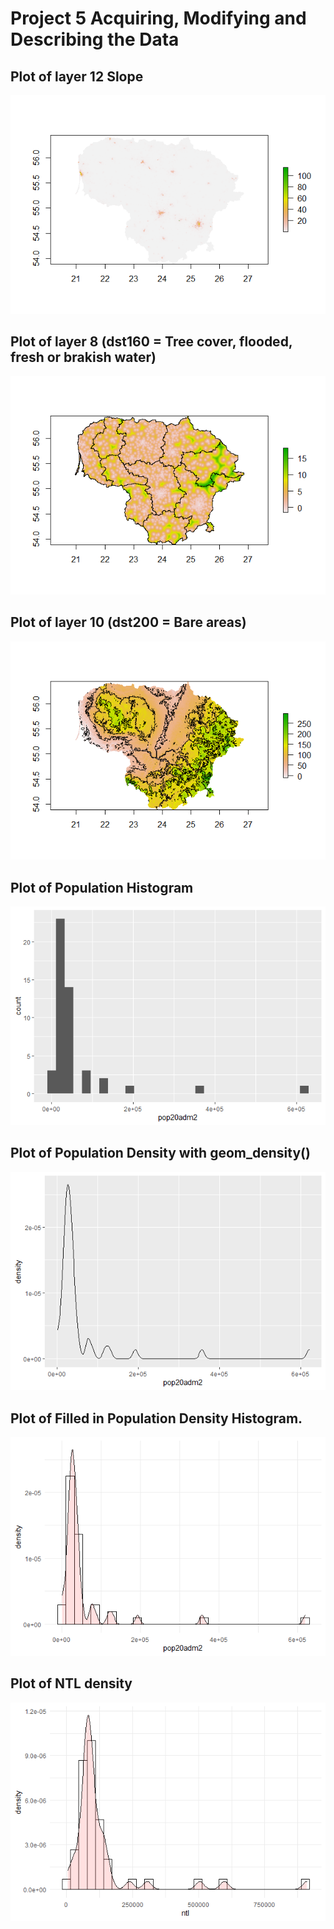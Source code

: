 
# Project 5 Acquiring, Modifying and Describing the Data

## Plot of layer 12 Slope

![](project5.layer12.png)

## Plot of layer 8 (dst160 = Tree cover, flooded, fresh or brakish water)

![](project5_layer8.png)

## Plot of layer 10  (dst200 = Bare areas)

![](project5_layer10.png)

## Plot of Population Histogram 

![](project5_histogrampop.png)

## Plot of Population Density with geom_density()

![](project5_linepopdensity.png)

## Plot of Filled in Population Density Histogram.

![](project5_pop.png)

## Plot of NTL density

![](project5_ntl.png)


